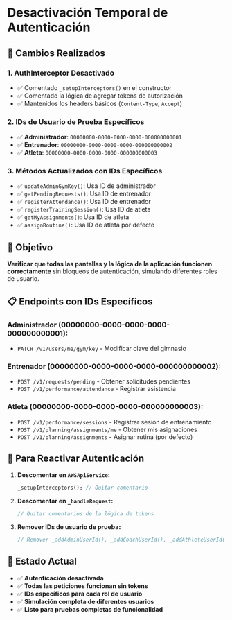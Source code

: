 # Desactivación Temporal de Autenticación

## 🚫 **Cambios Realizados**

### **1. AuthInterceptor Desactivado**
- ✅ Comentado `_setupInterceptors()` en el constructor
- ✅ Comentado la lógica de agregar tokens de autorización
- ✅ Mantenidos los headers básicos (`Content-Type`, `Accept`)

### **2. IDs de Usuario de Prueba Específicos**
- ✅ **Administrador**: `00000000-0000-0000-0000-000000000001`
- ✅ **Entrenador**: `00000000-0000-0000-0000-000000000002`
- ✅ **Atleta**: `00000000-0000-0000-0000-000000000003`

### **3. Métodos Actualizados con IDs Específicos**
- ✅ `updateAdminGymKey()`: Usa ID de administrador
- ✅ `getPendingRequests()`: Usa ID de entrenador
- ✅ `registerAttendance()`: Usa ID de entrenador
- ✅ `registerTrainingSession()`: Usa ID de atleta
- ✅ `getMyAssignments()`: Usa ID de atleta
- ✅ `assignRoutine()`: Usa ID de atleta por defecto

## 🎯 **Objetivo**

**Verificar que todas las pantallas y la lógica de la aplicación funcionen correctamente** sin bloqueos de autenticación, simulando diferentes roles de usuario.

## 📋 **Endpoints con IDs Específicos**

### **Administrador (00000000-0000-0000-0000-000000000001):**
- `PATCH /v1/users/me/gym/key` - Modificar clave del gimnasio

### **Entrenador (00000000-0000-0000-0000-000000000002):**
- `POST /v1/requests/pending` - Obtener solicitudes pendientes
- `POST /v1/performance/attendance` - Registrar asistencia

### **Atleta (00000000-0000-0000-0000-000000000003):**
- `POST /v1/performance/sessions` - Registrar sesión de entrenamiento
- `POST /v1/planning/assignments/me` - Obtener mis asignaciones
- `POST /v1/planning/assignments` - Asignar rutina (por defecto)

## 🔄 **Para Reactivar Autenticación**

1. **Descomentar en `AWSApiService`:**
   ```dart
   _setupInterceptors(); // Quitar comentario
   ```

2. **Descomentar en `_handleRequest`:**
   ```dart
   // Quitar comentarios de la lógica de tokens
   ```

3. **Remover IDs de usuario de prueba:**
   ```dart
   // Remover _addAdminUserId(), _addCoachUserId(), _addAthleteUserId()
   ```

## 🎉 **Estado Actual**

- ✅ **Autenticación desactivada**
- ✅ **Todas las peticiones funcionan sin tokens**
- ✅ **IDs específicos para cada rol de usuario**
- ✅ **Simulación completa de diferentes usuarios**
- ✅ **Listo para pruebas completas de funcionalidad** 